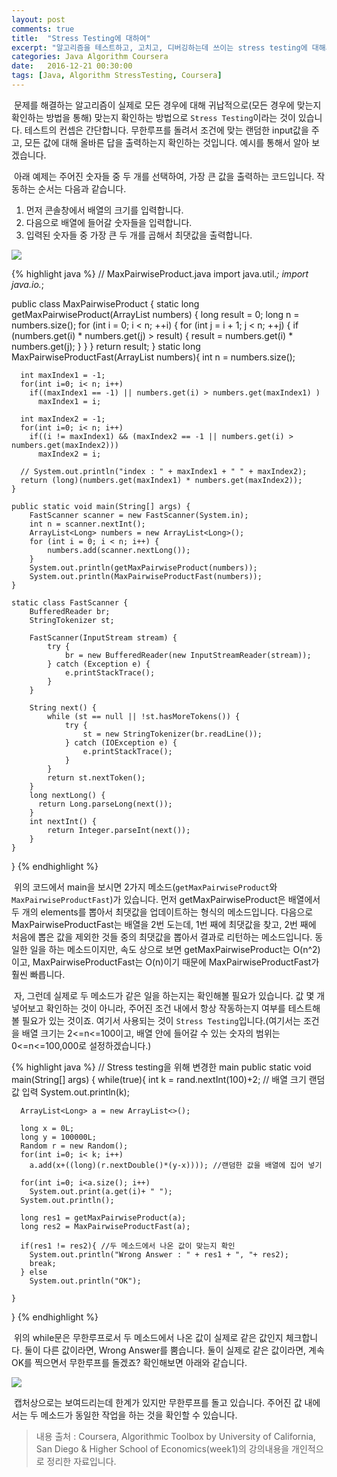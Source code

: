 ```yaml
---
layout: post
comments: true
title:  "Stress Testing에 대하여"
excerpt: "알고리즘을 테스트하고, 고치고, 디버깅하는데 쓰이는 stress testing에 대해서 알아봅니다."
categories: Java Algorithm Coursera
date:   2016-12-21 00:30:00
tags: [Java, Algorithm StressTesting, Coursera]
---
```


<p>&nbsp;문제를 해결하는 알고리즘이 실제로 모든 경우에 대해 귀납적으로(모든 경우에 맞는지 확인하는 방법을 통해) 맞는지 확인하는 방법으로 <code>Stress Testing</code>이라는 것이 있습니다. 테스트의 컨셉은 간단합니다. 무한루프를 돌려서 조건에 맞는 랜덤한 input값을 주고, 모든 값에 대해 올바른 답을 출력하는지 확인하는 것입니다. 예시를 통해서 알아 보겠습니다.</p>

<p>&nbsp;아래 예제는 주어진 숫자들 중 두 개를 선택하여, 가장 큰 값을 출력하는 코드입니다. 작동하는 순서는 다음과 같습니다.</p>
<ol>
<li>먼저 콘솔창에서 배열의 크기를 입력합니다.</li>
<li>다음으로 배열에 들어갈 숫자들을 입력합니다.</li>
<li>입력된 숫자들 중 가장 큰 두 개를 곱해서 최댓값을 출력합니다.</li>
</ol>
<img src="https://dl.dropbox.com/s/c8ph0eung4v4e9q/test.png">

{% highlight java %}
// MaxPairwiseProduct.java
import java.util.*;
import java.io.*;

public class MaxPairwiseProduct {
    static long getMaxPairwiseProduct(ArrayList<Long> numbers) {
        long result = 0;
        long n = numbers.size();
        for (int i = 0; i < n; ++i) {
            for (int j = i + 1; j < n; ++j) {
                if (numbers.get(i) * numbers.get(j) > result) {
                    result = numbers.get(i) * numbers.get(j);
                }
            }
        }
        return result;
    }
    static long MaxPairwiseProductFast(ArrayList<Long> numbers){
      int n = numbers.size();

      int maxIndex1 = -1;
      for(int i=0; i< n; i++)
        if((maxIndex1 == -1) || numbers.get(i) > numbers.get(maxIndex1) )
          maxIndex1 = i;

      int maxIndex2 = -1;
      for(int i=0; i< n; i++)
        if((i != maxIndex1) && (maxIndex2 == -1 || numbers.get(i) > numbers.get(maxIndex2)))
          maxIndex2 = i;

      // System.out.println("index : " + maxIndex1 + " " + maxIndex2);
      return (long)(numbers.get(maxIndex1) * numbers.get(maxIndex2));
    }

    public static void main(String[] args) {
        FastScanner scanner = new FastScanner(System.in);
        int n = scanner.nextInt();
        ArrayList<Long> numbers = new ArrayList<Long>();
        for (int i = 0; i < n; i++) {
            numbers.add(scanner.nextLong());
        }
        System.out.println(getMaxPairwiseProduct(numbers));
        System.out.println(MaxPairwiseProductFast(numbers));
    }

    static class FastScanner {
        BufferedReader br;
        StringTokenizer st;

        FastScanner(InputStream stream) {
            try {
                br = new BufferedReader(new InputStreamReader(stream));
            } catch (Exception e) {
                e.printStackTrace();
            }
        }

        String next() {
            while (st == null || !st.hasMoreTokens()) {
                try {
                    st = new StringTokenizer(br.readLine());
                } catch (IOException e) {
                    e.printStackTrace();
                }
            }
            return st.nextToken();
        }
        long nextLong() {
          return Long.parseLong(next());
        }
        int nextInt() {
            return Integer.parseInt(next());
        }
    }

}
{% endhighlight %}

<p>&nbsp;위의 코드에서 main을 보시면 2가지 메소드(<code>getMaxPairwiseProduct</code>와 <code>MaxPairwiseProductFast</code>)가 있습니다. 먼저 getMaxPairwiseProduct은 배열에서 두 개의 elements를 뽑아서 최댓값을 업데이트하는 형식의 메소드입니다. 다음으로 MaxPairwiseProductFast는 배열을 2번 도는데, 1번 째에 최댓값을 찾고, 2번 째에 처음에 뽑은 값을 제외한 것들 중의 최댓값을 뽑아서 결과로 리턴하는 메소드입니다. 동일한 일을 하는 메소드이지만, 속도 상으로 보면 getMaxPairwiseProduct는 O(n^2)이고, MaxPairwiseProductFast는 O(n)이기 때문에 MaxPairwiseProductFast가 훨씬 빠릅니다.</p>
<p>&nbsp;자, 그런데 실제로 두 메소드가 같은 일을 하는지는 확인해볼 필요가 있습니다. 값 몇 개 넣어보고 확인하는 것이 아니라, 주어진 조건 내에서 항상 작동하는지 여부를 테스트해볼 필요가 있는 것이죠. 여기서 사용되는 것이 <code>Stress Testing</code>입니다.(여기서는 조건을 배열 크기는 2<=n<=100이고, 배열 안에 들어갈 수 있는 숫자의 범위는 0<=n<=100,000로 설정하겠습니다.)</p>

{% highlight java %}
// Stress testing을 위해 변경한 main
public static void main(String[] args) {
    while(true){
      int k = rand.nextInt(100)+2; // 배열 크기 랜덤값 입력
      System.out.println(k);

      ArrayList<Long> a = new ArrayList<>();

      long x = 0L;
      long y = 100000L;
      Random r = new Random();
      for(int i=0; i< k; i++)
        a.add(x+((long)(r.nextDouble()*(y-x)))); //랜덤한 값을 배열에 집어 넣기

      for(int i=0; i<a.size(); i++)
        System.out.print(a.get(i)+ " ");
      System.out.println();

      long res1 = getMaxPairwiseProduct(a);
      long res2 = MaxPairwiseProductFast(a);

      if(res1 != res2){ //두 메소드에서 나온 값이 맞는지 확인
        System.out.println("Wrong Answer : " + res1 + ", "+ res2);
        break;
      } else
        System.out.println("OK");

    }
}
{% endhighlight %}

<p>&nbsp;위의 while문은 무한루프로서 두 메소드에서 나온 값이 실제로 같은 값인지 체크합니다. 둘이 다른 값이라면, Wrong Answer를 뿜습니다. 둘이 실제로 같은 값이라면, 계속 OK를 찍으면서 무한루프를 돌겠죠? 확인해보면 아래와 같습니다.</p>

<img src="https://dl.dropbox.com/s/jnf7qflwlte5r2u/test2.png">

<p>&nbsp;캡처상으로는 보여드리는데 한계가 있지만 무한루프를 돌고 있습니다. 주어진 값 내에서는 두 메소드가 동일한 작업을 하는 것을 확인할 수 있습니다.</p>

>내용 출처 : Coursera, Algorithmic Toolbox by University of California, San Diego & Higher School of Economics(week1)의 강의내용을 개인적으로 정리한 자료입니다.
